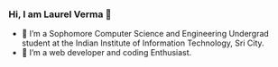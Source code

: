 ### Hi, I am Laurel Verma 👋

- 🔭 I’m a Sophomore Computer Science and Engineering Undergrad student at the Indian Institute of Information Technology, Sri City.
- 🌱 I’m a web developer and coding Enthusiast.
